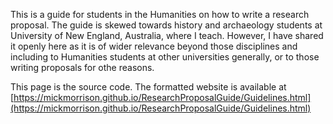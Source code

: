 This is a guide for students in the Humanities on how to write a research proposal. The guide is skewed towards history and archaeology students at University of New England, Australia, where I teach. However, I have shared it openly here as it is of wider relevance beyond those disciplines and including to Humanities students at other universities generally, or to those writing proposals for othe reasons. 

This page is the source code. The formatted website is available at [https://mickmorrison.github.io/ResearchProposalGuide/Guidelines.html](https://mickmorrison.github.io/ResearchProposalGuide/Guidelines.html)
